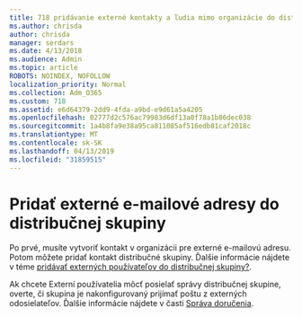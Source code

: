 ```yaml
---
title: 718 pridávanie externé kontakty a ľudia mimo organizácie do distribučného zoznamu
ms.author: chrisda
author: chrisda
manager: serdars
ms.date: 4/13/2018
ms.audience: Admin
ms.topic: article
ROBOTS: NOINDEX, NOFOLLOW
localization_priority: Normal
ms.collection: Adm_O365
ms.custom: 718
ms.assetid: e6d64379-2dd9-4fda-a9bd-e9d61a5a4205
ms.openlocfilehash: 02777d2c576ac79983d6df13a0f78a1b86dec038
ms.sourcegitcommit: 1a4b8fa9e38a95ca811085af516edb81caf2018c
ms.translationtype: MT
ms.contentlocale: sk-SK
ms.lasthandoff: 04/13/2019
ms.locfileid: "31859515"
---
```

# <a name="add-external-email-addresses-to-a-distribution-group"></a>Pridať externé e-mailové adresy do distribučnej skupiny

Po prvé, musíte vytvoriť kontakt v organizácii pre externé e-mailovú adresu. Potom môžete pridať kontakt distribučné skupiny. Ďalšie informácie nájdete v téme [pridávať externých používateľov do distribučnej skupiny?](https://support.office.com/client/caa0f310-0bb7-48e3-8ad2-cb358b53bbba).

Ak chcete Externí používatelia môcť posielať správy distribučnej skupine, overte, či skupina je nakonfigurovaný prijímať poštu z externých odosielateľov. Ďalšie informácie nájdete v časti [Správa doručenia](https://technet.microsoft.com/library/bb124513.aspx#deliverymanagement).
